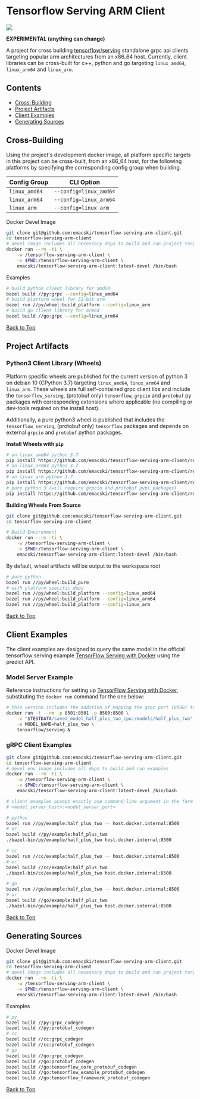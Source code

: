 Tensorflow Serving ARM Client
=============================
![](https://github.com/emacski/tensorflow-serving-arm-client/workflows/Build/badge.svg)

**EXPERIMENTAL (anything can change)**

A project for cross building [tensorflow/serving](https://github.com/tensorflow/serving)
standalone grpc api clients targeting popular arm architectures from an x86_64 host.
Currently, client libraries can be cross-built for c++, python and go targeting
`linux_amd64`, `linux_arm64` and `linux_arm`.

## Contents
* [Cross-Building](#cross-building)
* [Project Artifacts](#project-artifacts)
* [Client Examples](#client-examples)
* [Generating Sources](#generating-sources)

## Cross-Building

Using the project's development docker image, all platform specific targets in this
project can be cross-built, from an x86_64 host, for the following platforms by
specifying the corresponding config group when building.

| Config Group | CLI Option |
|--------------|----------|
| `linux_amd64` | `--config=linux_amd64` |
| `linux_arm64` | `--config=linux_arm64` |
| `linux_arm` | `--config=linux_arm` |

Docker Devel Image
```sh
git clone git@github.com:emacski/tensorflow-serving-arm-client.git
cd tensorflow-serving-arm-client
# devel image includes all necessary deps to build and run project targets
docker run --rm -ti \
    -w /tensorflow-serving-arm-client \
    -v $PWD:/tensorflow-serving-arm-client \
    emacski/tensorflow-serving-arm-client:latest-devel /bin/bash
```

Examples
```sh
# build python client library for amd64
bazel build //py:grpc --config=linux_amd64
# build platform wheel for 32-bit arm
bazel run //py/wheel:build_platform --config=linux_arm
# build go client library for arm64
bazel build //go:grpc --config=linux_arm64
```

[Back to Top](#contents)

## Project Artifacts
### Python3 Client Library (Wheels)

Platform specific wheels are published for the current version of python 3
on debian 10 (CPython 3.7) targeting `linux_amd64`, `linux_arm64` and `linux_arm`.
These wheels are full self-contained grpc client libs and include the
`tensorflow_serving`, (protobuf only) `tensorflow`, `grpcio` and `protobuf` py
packages with corresponding extensions where applicable (no compiling or dev-tools
required on the install host).

Additionally, a pure python3 wheel is published that includes the `tensorflow_serving`,
(protobuf only) `tensorflow` packages and depends on external `grpcio` and
`protobuf` python packages.

**Install Wheels with `pip`**
```sh
# on linux_amd64 python 3.7
pip install https://github.com/emacski/tensorflow-serving-arm-client/releases/download/2.6.0/tensorflow_serving_arm_client-2.6.0-cp37-none-manylinux2014_x86_64.whl
# on linux_arm64 python 3.7
pip install https://github.com/emacski/tensorflow-serving-arm-client/releases/download/2.6.0/tensorflow_serving_arm_client-2.6.0-cp37-none-manylinux2014_aarch64.whl
# on linux_arm python 3.7
pip install https://github.com/emacski/tensorflow-serving-arm-client/releases/download/2.6.0/tensorflow_serving_arm_client-2.6.0-cp37-none-manylinux2014_armv7l.whl
# pure python 3 (will require grpcio and protobuf pypi packages)
pip install https://github.com/emacski/tensorflow-serving-arm-client/releases/download/2.6.0/tensorflow_serving_arm_client-2.6.0-py3-none-any.whl
```

**Building Wheels From Source**
```sh
git clone git@github.com:emacski/tensorflow-serving-arm-client.git
cd tensorflow-serving-arm-client

# Build Environment
docker run --rm -ti \
    -w /tensorflow-serving-arm-client \
    -v $PWD:/tensorflow-serving-arm-client \
    emacski/tensorflow-serving-arm-client:latest-devel /bin/bash
```
By default, wheel artifacts will be output to the workspace root
```sh
# pure python
bazel run //py/wheel:build_pure
# with platform specific deps
bazel run //py/wheel:build_platform --config=linux_amd64
bazel run //py/wheel:build_platform --config=linux_arm64
bazel run //py/wheel:build_platform --config=linux_arm
```

[Back to Top](#contents)

## Client Examples

The client examples are designed to query the same model in the official tensorflow serving example
[TensorFlow Serving with Docker](https://www.tensorflow.org/tfx/serving/docker) using the predict API.

### Model Server Example
Reference instructions for setting up [TensorFlow Serving with Docker](https://www.tensorflow.org/tfx/serving/docker),
substituting the `docker run` command for the one below:
```sh
# this version includes the addition of mapping the grpc port (8500) to the host
docker run -t --rm -p 8501:8501 -p 8500:8500 \
    -v "$TESTDATA/saved_model_half_plus_two_cpu:/models/half_plus_two" \
    -e MODEL_NAME=half_plus_two \
    tensorflow/serving &
```

### gRPC Client Examples
```sh
git clone git@github.com:emacski/tensorflow-serving-arm-client.git
cd tensorflow-serving-arm-client
# devel env image includes all deps to build and run examples
docker run --rm -ti \
    -w /tensorflow-serving-arm-client \
    -v $PWD:/tensorflow-serving-arm-client \
    emacski/tensorflow-serving-arm-client:latest-devel /bin/bash

# client examples accept exactly one command-line argument in the form of:
# <model_server_host>:<model_server_port>

# python
bazel run //py/example:half_plus_two -- host.docker.internal:8500
# or
bazel build //py/example:half_plus_two
./bazel-bin/py/example/half_plus_two host.docker.internal:8500

# cc
bazel run //cc/example:half_plus_two -- host.docker.internal:8500
# or
bazel build //cc/example:half_plus_two
./bazel-bin/cc/example/half_plus_two host.docker.internal:8500

# go
bazel run //go/example:half_plus_two -- host.docker.internal:8500
# or
bazel build //go/example:half_plus_two
./bazel-bin/go/example/half_plus_two host.docker.internal:8500
```

[Back to Top](#contents)

## Generating Sources

Docker Devel Image
```sh
git clone git@github.com:emacski/tensorflow-serving-arm-client.git
cd tensorflow-serving-arm-client
# devel image includes all necessary deps to build and run project targets
docker run --rm -ti \
    -w /tensorflow-serving-arm-client \
    -v $PWD:/tensorflow-serving-arm-client \
    emacski/tensorflow-serving-arm-client:latest-devel /bin/bash
```

Examples
```sh
# py
bazel build //py:grpc_codegen
bazel build //py:protobuf_codegen
# cc
bazel build //cc:grpc_codegen
bazel build //cc:protobuf_codegen
# go
bazel build //go:grpc_codegen
bazel build //go:protobuf_codegen
bazel build //go:tensorflow_core_protobuf_codegen
bazel build //go:tensorflow_example_protobuf_codegen
bazel build //go:tensorflow_framework_protobuf_codegen
```

[Back to Top](#contents)
